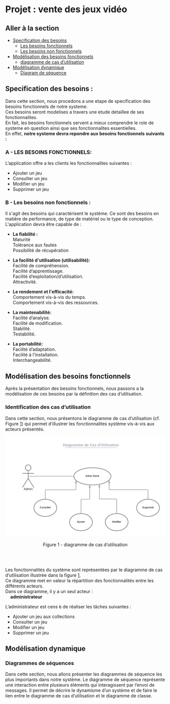 # Projet : vente des jeux vidéo
## Aller à la section
* [Specification des besoins](#Specification-des-besoins)  
  * [Les besoins fonctionnels](#A---Les-besoins-fonctionnels)
  * [Les besoins non fonctionnels](#B---Les-besoins-non-fonctionnels)
* [Modélisation des besoins fonctionnels](#Modélisation-des-besoins-fonctionnels)
  * [diagramme de cas d’utilisation](#fig1)
* [Modélisation dynamique](#Modélisation-dynamique)
  * [Diagram de séquence ](#fig2)

## Specification des besoins :

Dans cette section, nous procedons a une etape de specification des besoins fonctionnels de notre systeme.  
Ces besoins seront modelises a travers une etude detaillee de ses fonctionnalites.   
En fait, les besoins fonctionnels servent a mieux comprendre le role de systeme en question ainsi que ses fonctionnalites essentielles.   
En effet, **notre systeme devra repondre aux besoins fonctionnels suivants :**

### A - LES BESOINS FONCTIONNELS:
L’application offre a les clients les fonctionnalites suivantes :<br> 
* Ajouter un jeu<br>
* Consulter un jeu<br>
* Modifier un jeu<br>
* Supprimer un jeu<br>

### B - Les besoins non fonctionnels :
Il s'agit des besoins qui caractérisent le système. Ce sont des besoins en matière de performance, de type de matériel ou le type de conception. 
L'application devra être capable de :

- **La fiabilité :**  
 Maturité  
 Tolérance aux fautes  
 Possibilité de récupération  
 
- **La facilité d'utilisation (utilisabilité):**  
 Facilité de compréhension.  
 Facilité d’apprentissage.  
 Facilité d’exploitation/d’utilisation.  
 Attractivité.  
 
- **Le rendement et l'efficacité:**  
 Comportement vis-à-vis du temps.  
 Comportement vis-à-vis des ressources.  
- **La maintenabilité:**  
 Facilité d’analyse.  
Facilité de modification.  
Stabilité.  
Testabilité.  

- **La portabilité:**  
Facilité d’adaptation.  
Facilité à l’installation.  
Interchangeabilité.  

## Modélisation des besoins fonctionnels
Après la présentation des besoins fonctionnels, nous passons a la modélisation de ces
besoins par la définition des cas d’utilisation.
### Identification des cas d’utilisation
Dans cette section, nous présentons le diagramme de cas d’utilisation  (cf. Figure [1](#fig1))
qui permet d’illustrer les fonctionnalites système  vis-à-vis aux acteurs présentés.

![diagramme de cas d’utilisation](https://github.com/Rzgi/GameHub/blob/main/Diagramme%20de%20Cas%20d'Utilisation.png)
<p align="center" id="fig1">
Figure 1 - diagramme de cas d’utilisation 
</p>
<br></br>

Les fonctionnalités du système sont représentées par le diagramme de cas d’utilisation illustrée dans la figure [1](#fig1).  
Ce diagramme met en valeur la répartition des fonctionnalités entre les différents acteurs.  
Dans ce diagramme, il y a un seul acteur :  
&nbsp;&nbsp;&nbsp;&nbsp;**administrateur**



L’administrateur est cens ́e de réaliser les tâches suivantes :

* Ajouter un jeu aux collections<br>
* Consulter un jeu<br>
* Modifier un jeu<br>
* Supprimer un jeu<br>  


## Modélisation dynamique
### Diagrammes de séquences
Dans cette section, nous allons présenter les diagrammes de séquence les plus importants dans notre système. Le diagramme de séquence représente une interaction entre
plusieurs éléments qui interagissent par l’envoi de messages. Il permet de décrire le dynamisme d’un système et de faire le lien entre le diagramme de cas d’utilisation et le diagramme de classe.


